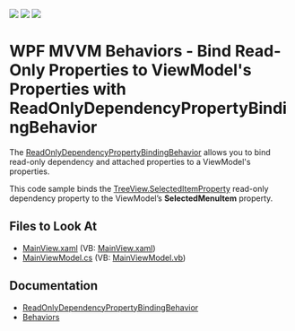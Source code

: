 <!-- default badges list -->
![](https://img.shields.io/endpoint?url=https://codecentral.devexpress.com/api/v1/VersionRange/203780262/21.1.5%2B)
[![](https://img.shields.io/badge/Open_in_DevExpress_Support_Center-FF7200?style=flat-square&logo=DevExpress&logoColor=white)](https://supportcenter.devexpress.com/ticket/details/T830758)
[![](https://img.shields.io/badge/📖_How_to_use_DevExpress_Examples-e9f6fc?style=flat-square)](https://docs.devexpress.com/GeneralInformation/403183)
<!-- default badges end -->
# WPF MVVM Behaviors - Bind Read-Only Properties to ViewModel's Properties with ReadOnlyDependencyPropertyBindingBehavior

The [ReadOnlyDependencyPropertyBindingBehavior](https://docs.devexpress.com/WPF/DevExpress.Mvvm.UI.ReadOnlyDependencyPropertyBindingBehavior) allows you to bind read-only dependency and attached properties to a ViewModel's properties.

This code sample binds the [TreeView.SelectedItemProperty](https://docs.microsoft.com/en-us/dotnet/api/system.windows.controls.treeview.selecteditem) read-only dependency property to the ViewModel’s **SelectedMenuItem** property.

<!-- default file list -->
## Files to Look At

- [MainView.xaml](./CS/Views/MainView.xaml) (VB: [MainView.xaml](./VB/Views/MainView.xaml))
- [MainViewModel.cs](./CS/ViewModels/MainViewModel.cs) (VB: [MainViewModel.vb](./VB/ViewModels/MainViewModel.vb))
<!-- default file list end -->

## Documentation

- [ReadOnlyDependencyPropertyBindingBehavior](https://docs.devexpress.com/WPF/DevExpress.Mvvm.UI.ReadOnlyDependencyPropertyBindingBehavior)
- [Behaviors](https://docs.devexpress.com/WPF/17442/mvvm-framework/behaviors)
